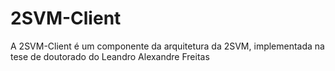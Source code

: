 # 2SVM-Client

A 2SVM-Client é um componente da arquitetura da 2SVM, implementada na tese de doutorado do Leandro Alexandre Freitas
